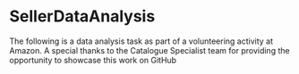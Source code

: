# SellerDataAnalysis
The following is a data analysis task as part of a volunteering activity at Amazon. A special thanks to the Catalogue Specialist team for providing the opportunity to showcase this work on GitHub
